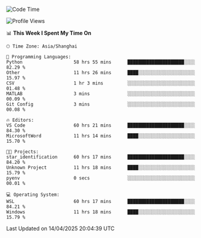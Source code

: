 <!--START_SECTION:waka-->
![Code Time](http://img.shields.io/badge/Code%20Time-2%2C619%20hrs%2014%20mins-blue)

![Profile Views](http://img.shields.io/badge/Profile%20Views-0-blue)

📊 **This Week I Spent My Time On** 

```text
🕑︎ Time Zone: Asia/Shanghai

💬 Programming Languages: 
Python                   58 hrs 55 mins      █████████████████████░░░░   82.29 % 
Other                    11 hrs 26 mins      ████░░░░░░░░░░░░░░░░░░░░░   15.97 % 
CSV                      1 hr 3 mins         ░░░░░░░░░░░░░░░░░░░░░░░░░   01.48 % 
MATLAB                   3 mins              ░░░░░░░░░░░░░░░░░░░░░░░░░   00.09 % 
Git Config               3 mins              ░░░░░░░░░░░░░░░░░░░░░░░░░   00.08 % 

🔥 Editors: 
VS Code                  60 hrs 21 mins      █████████████████████░░░░   84.30 % 
MicrosoftWord            11 hrs 14 mins      ████░░░░░░░░░░░░░░░░░░░░░   15.70 % 

🐱‍💻 Projects: 
star_identification      60 hrs 17 mins      █████████████████████░░░░   84.20 % 
Unknown Project          11 hrs 18 mins      ████░░░░░░░░░░░░░░░░░░░░░   15.79 % 
pyenv                    0 secs              ░░░░░░░░░░░░░░░░░░░░░░░░░   00.01 % 

💻 Operating System: 
WSL                      60 hrs 17 mins      █████████████████████░░░░   84.21 % 
Windows                  11 hrs 18 mins      ████░░░░░░░░░░░░░░░░░░░░░   15.79 % 
```


 Last Updated on 14/04/2025 20:04:39 UTC
<!--END_SECTION:waka-->